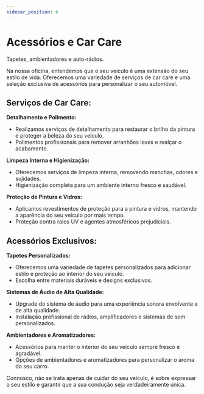 ```yaml
---
sidebar_position: 6
---
```


# Acessórios e Car Care

Tapetes, ambientadores e auto-rádios.

Na nossa oficina, entendemos que o seu veículo é uma extensão do seu estilo de vida. Oferecemos uma variedade de serviços de car care e uma seleção exclusiva de acessórios para personalizar o seu automóvel.

## **Serviços de Car Care:**

**Detalhamento e Polimento:**

- Realizamos serviços de detalhamento para restaurar o brilho da pintura e proteger a beleza do seu veículo.
- Polimentos profissionais para remover arranhões leves e realçar o acabamento.

**Limpeza Interna e Higienização:**

- Oferecemos serviços de limpeza interna, removendo manchas, odores e sujidades.
- Higienização completa para um ambiente interno fresco e saudável.

**Proteção de Pintura e Vidros:**

- Aplicamos revestimentos de proteção para a pintura e vidros, mantendo a aparência do seu veículo por mais tempo.
- Proteção contra raios UV e agentes atmosféricos prejudiciais.

## **Acessórios Exclusivos:**

**Tapetes Personalizados:**

- Oferecemos uma variedade de tapetes personalizados para adicionar estilo e proteção ao interior do seu veículo.
- Escolha entre materiais duráveis e designs exclusivos.

**Sistemas de Áudio de Alta Qualidade:**

- Upgrade do sistema de áudio para uma experiência sonora envolvente e de alta qualidade.
- Instalação profissional de rádios, amplificadores e sistemas de som personalizados.

**Ambientadores e Aromatizadores:**

- Acessórios para manter o interior do seu veículo sempre fresco e agradável.
- Opções de ambientadores e aromatizadores para personalizar o aroma do seu carro.

Connosco, não se trata apenas de cuidar do seu veículo, é sobre expressar o seu estilo e garantir que a sua condução seja verdadeiramente única.
